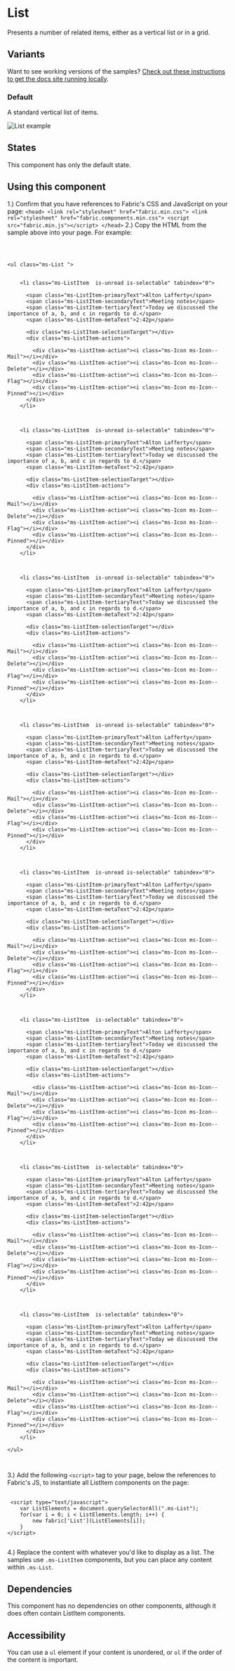 # List
Presents a number of related items, either as a vertical list or in a grid.

## Variants

Want to see working versions of the samples? [Check out these instructions to get the docs site running locally](https://github.com/OfficeDev/office-ui-fabric-js#clone-build-and-view-the-docs).

### Default
A standard vertical list of items.



![List example](https://raw.githubusercontent.com/OfficeDev/office-ui-fabric-js/master/ghdocs/component_images/List-default.png)


## States
This component has only the default state.

## Using this component
1.) Confirm that you have references to Fabric's CSS and JavaScript on your page:
    ```
    <head>
        <link rel="stylesheet" href="fabric.min.css">
        <link rel="stylesheet" href="fabric.components.min.css">
        <script src="fabric.min.js"></script>
    </head>
    ```
2.) Copy the HTML from the sample above into your page. For example: 

<pre>
    <code>
 

&lt;ul class&#x3D;&quot;ms-List &quot;&gt;
    
    
    &lt;li class&#x3D;&quot;ms-ListItem  is-unread is-selectable&quot; tabindex&#x3D;&quot;0&quot;&gt;
      
      &lt;span class&#x3D;&quot;ms-ListItem-primaryText&quot;&gt;Alton Lafferty&lt;/span&gt;
      &lt;span class&#x3D;&quot;ms-ListItem-secondaryText&quot;&gt;Meeting notes&lt;/span&gt;
      &lt;span class&#x3D;&quot;ms-ListItem-tertiaryText&quot;&gt;Today we discussed the importance of a, b, and c in regards to d.&lt;/span&gt;
      &lt;span class&#x3D;&quot;ms-ListItem-metaText&quot;&gt;2:42p&lt;/span&gt;
      
      &lt;div class&#x3D;&quot;ms-ListItem-selectionTarget&quot;&gt;&lt;/div&gt;
      &lt;div class&#x3D;&quot;ms-ListItem-actions&quot;&gt;
        
        &lt;div class&#x3D;&quot;ms-ListItem-action&quot;&gt;&lt;i class&#x3D;&quot;ms-Icon ms-Icon--Mail&quot;&gt;&lt;/i&gt;&lt;/div&gt;
        &lt;div class&#x3D;&quot;ms-ListItem-action&quot;&gt;&lt;i class&#x3D;&quot;ms-Icon ms-Icon--Delete&quot;&gt;&lt;/i&gt;&lt;/div&gt;
        &lt;div class&#x3D;&quot;ms-ListItem-action&quot;&gt;&lt;i class&#x3D;&quot;ms-Icon ms-Icon--Flag&quot;&gt;&lt;/i&gt;&lt;/div&gt;
        &lt;div class&#x3D;&quot;ms-ListItem-action&quot;&gt;&lt;i class&#x3D;&quot;ms-Icon ms-Icon--Pinned&quot;&gt;&lt;/i&gt;&lt;/div&gt;
      &lt;/div&gt;
    &lt;/li&gt;
    
    
    
    &lt;li class&#x3D;&quot;ms-ListItem  is-unread is-selectable&quot; tabindex&#x3D;&quot;0&quot;&gt;
      
      &lt;span class&#x3D;&quot;ms-ListItem-primaryText&quot;&gt;Alton Lafferty&lt;/span&gt;
      &lt;span class&#x3D;&quot;ms-ListItem-secondaryText&quot;&gt;Meeting notes&lt;/span&gt;
      &lt;span class&#x3D;&quot;ms-ListItem-tertiaryText&quot;&gt;Today we discussed the importance of a, b, and c in regards to d.&lt;/span&gt;
      &lt;span class&#x3D;&quot;ms-ListItem-metaText&quot;&gt;2:42p&lt;/span&gt;
      
      &lt;div class&#x3D;&quot;ms-ListItem-selectionTarget&quot;&gt;&lt;/div&gt;
      &lt;div class&#x3D;&quot;ms-ListItem-actions&quot;&gt;
        
        &lt;div class&#x3D;&quot;ms-ListItem-action&quot;&gt;&lt;i class&#x3D;&quot;ms-Icon ms-Icon--Mail&quot;&gt;&lt;/i&gt;&lt;/div&gt;
        &lt;div class&#x3D;&quot;ms-ListItem-action&quot;&gt;&lt;i class&#x3D;&quot;ms-Icon ms-Icon--Delete&quot;&gt;&lt;/i&gt;&lt;/div&gt;
        &lt;div class&#x3D;&quot;ms-ListItem-action&quot;&gt;&lt;i class&#x3D;&quot;ms-Icon ms-Icon--Flag&quot;&gt;&lt;/i&gt;&lt;/div&gt;
        &lt;div class&#x3D;&quot;ms-ListItem-action&quot;&gt;&lt;i class&#x3D;&quot;ms-Icon ms-Icon--Pinned&quot;&gt;&lt;/i&gt;&lt;/div&gt;
      &lt;/div&gt;
    &lt;/li&gt;
    
    
    
    &lt;li class&#x3D;&quot;ms-ListItem  is-unread is-selectable&quot; tabindex&#x3D;&quot;0&quot;&gt;
      
      &lt;span class&#x3D;&quot;ms-ListItem-primaryText&quot;&gt;Alton Lafferty&lt;/span&gt;
      &lt;span class&#x3D;&quot;ms-ListItem-secondaryText&quot;&gt;Meeting notes&lt;/span&gt;
      &lt;span class&#x3D;&quot;ms-ListItem-tertiaryText&quot;&gt;Today we discussed the importance of a, b, and c in regards to d.&lt;/span&gt;
      &lt;span class&#x3D;&quot;ms-ListItem-metaText&quot;&gt;2:42p&lt;/span&gt;
      
      &lt;div class&#x3D;&quot;ms-ListItem-selectionTarget&quot;&gt;&lt;/div&gt;
      &lt;div class&#x3D;&quot;ms-ListItem-actions&quot;&gt;
        
        &lt;div class&#x3D;&quot;ms-ListItem-action&quot;&gt;&lt;i class&#x3D;&quot;ms-Icon ms-Icon--Mail&quot;&gt;&lt;/i&gt;&lt;/div&gt;
        &lt;div class&#x3D;&quot;ms-ListItem-action&quot;&gt;&lt;i class&#x3D;&quot;ms-Icon ms-Icon--Delete&quot;&gt;&lt;/i&gt;&lt;/div&gt;
        &lt;div class&#x3D;&quot;ms-ListItem-action&quot;&gt;&lt;i class&#x3D;&quot;ms-Icon ms-Icon--Flag&quot;&gt;&lt;/i&gt;&lt;/div&gt;
        &lt;div class&#x3D;&quot;ms-ListItem-action&quot;&gt;&lt;i class&#x3D;&quot;ms-Icon ms-Icon--Pinned&quot;&gt;&lt;/i&gt;&lt;/div&gt;
      &lt;/div&gt;
    &lt;/li&gt;
    
    
    
    &lt;li class&#x3D;&quot;ms-ListItem  is-unread is-selectable&quot; tabindex&#x3D;&quot;0&quot;&gt;
      
      &lt;span class&#x3D;&quot;ms-ListItem-primaryText&quot;&gt;Alton Lafferty&lt;/span&gt;
      &lt;span class&#x3D;&quot;ms-ListItem-secondaryText&quot;&gt;Meeting notes&lt;/span&gt;
      &lt;span class&#x3D;&quot;ms-ListItem-tertiaryText&quot;&gt;Today we discussed the importance of a, b, and c in regards to d.&lt;/span&gt;
      &lt;span class&#x3D;&quot;ms-ListItem-metaText&quot;&gt;2:42p&lt;/span&gt;
      
      &lt;div class&#x3D;&quot;ms-ListItem-selectionTarget&quot;&gt;&lt;/div&gt;
      &lt;div class&#x3D;&quot;ms-ListItem-actions&quot;&gt;
        
        &lt;div class&#x3D;&quot;ms-ListItem-action&quot;&gt;&lt;i class&#x3D;&quot;ms-Icon ms-Icon--Mail&quot;&gt;&lt;/i&gt;&lt;/div&gt;
        &lt;div class&#x3D;&quot;ms-ListItem-action&quot;&gt;&lt;i class&#x3D;&quot;ms-Icon ms-Icon--Delete&quot;&gt;&lt;/i&gt;&lt;/div&gt;
        &lt;div class&#x3D;&quot;ms-ListItem-action&quot;&gt;&lt;i class&#x3D;&quot;ms-Icon ms-Icon--Flag&quot;&gt;&lt;/i&gt;&lt;/div&gt;
        &lt;div class&#x3D;&quot;ms-ListItem-action&quot;&gt;&lt;i class&#x3D;&quot;ms-Icon ms-Icon--Pinned&quot;&gt;&lt;/i&gt;&lt;/div&gt;
      &lt;/div&gt;
    &lt;/li&gt;
    
    
    
    &lt;li class&#x3D;&quot;ms-ListItem  is-unread is-selectable&quot; tabindex&#x3D;&quot;0&quot;&gt;
      
      &lt;span class&#x3D;&quot;ms-ListItem-primaryText&quot;&gt;Alton Lafferty&lt;/span&gt;
      &lt;span class&#x3D;&quot;ms-ListItem-secondaryText&quot;&gt;Meeting notes&lt;/span&gt;
      &lt;span class&#x3D;&quot;ms-ListItem-tertiaryText&quot;&gt;Today we discussed the importance of a, b, and c in regards to d.&lt;/span&gt;
      &lt;span class&#x3D;&quot;ms-ListItem-metaText&quot;&gt;2:42p&lt;/span&gt;
      
      &lt;div class&#x3D;&quot;ms-ListItem-selectionTarget&quot;&gt;&lt;/div&gt;
      &lt;div class&#x3D;&quot;ms-ListItem-actions&quot;&gt;
        
        &lt;div class&#x3D;&quot;ms-ListItem-action&quot;&gt;&lt;i class&#x3D;&quot;ms-Icon ms-Icon--Mail&quot;&gt;&lt;/i&gt;&lt;/div&gt;
        &lt;div class&#x3D;&quot;ms-ListItem-action&quot;&gt;&lt;i class&#x3D;&quot;ms-Icon ms-Icon--Delete&quot;&gt;&lt;/i&gt;&lt;/div&gt;
        &lt;div class&#x3D;&quot;ms-ListItem-action&quot;&gt;&lt;i class&#x3D;&quot;ms-Icon ms-Icon--Flag&quot;&gt;&lt;/i&gt;&lt;/div&gt;
        &lt;div class&#x3D;&quot;ms-ListItem-action&quot;&gt;&lt;i class&#x3D;&quot;ms-Icon ms-Icon--Pinned&quot;&gt;&lt;/i&gt;&lt;/div&gt;
      &lt;/div&gt;
    &lt;/li&gt;
    
    
    
    &lt;li class&#x3D;&quot;ms-ListItem  is-selectable&quot; tabindex&#x3D;&quot;0&quot;&gt;
      
      &lt;span class&#x3D;&quot;ms-ListItem-primaryText&quot;&gt;Alton Lafferty&lt;/span&gt;
      &lt;span class&#x3D;&quot;ms-ListItem-secondaryText&quot;&gt;Meeting notes&lt;/span&gt;
      &lt;span class&#x3D;&quot;ms-ListItem-tertiaryText&quot;&gt;Today we discussed the importance of a, b, and c in regards to d.&lt;/span&gt;
      &lt;span class&#x3D;&quot;ms-ListItem-metaText&quot;&gt;2:42p&lt;/span&gt;
      
      &lt;div class&#x3D;&quot;ms-ListItem-selectionTarget&quot;&gt;&lt;/div&gt;
      &lt;div class&#x3D;&quot;ms-ListItem-actions&quot;&gt;
        
        &lt;div class&#x3D;&quot;ms-ListItem-action&quot;&gt;&lt;i class&#x3D;&quot;ms-Icon ms-Icon--Mail&quot;&gt;&lt;/i&gt;&lt;/div&gt;
        &lt;div class&#x3D;&quot;ms-ListItem-action&quot;&gt;&lt;i class&#x3D;&quot;ms-Icon ms-Icon--Delete&quot;&gt;&lt;/i&gt;&lt;/div&gt;
        &lt;div class&#x3D;&quot;ms-ListItem-action&quot;&gt;&lt;i class&#x3D;&quot;ms-Icon ms-Icon--Flag&quot;&gt;&lt;/i&gt;&lt;/div&gt;
        &lt;div class&#x3D;&quot;ms-ListItem-action&quot;&gt;&lt;i class&#x3D;&quot;ms-Icon ms-Icon--Pinned&quot;&gt;&lt;/i&gt;&lt;/div&gt;
      &lt;/div&gt;
    &lt;/li&gt;
    
    
    
    &lt;li class&#x3D;&quot;ms-ListItem  is-selectable&quot; tabindex&#x3D;&quot;0&quot;&gt;
      
      &lt;span class&#x3D;&quot;ms-ListItem-primaryText&quot;&gt;Alton Lafferty&lt;/span&gt;
      &lt;span class&#x3D;&quot;ms-ListItem-secondaryText&quot;&gt;Meeting notes&lt;/span&gt;
      &lt;span class&#x3D;&quot;ms-ListItem-tertiaryText&quot;&gt;Today we discussed the importance of a, b, and c in regards to d.&lt;/span&gt;
      &lt;span class&#x3D;&quot;ms-ListItem-metaText&quot;&gt;2:42p&lt;/span&gt;
      
      &lt;div class&#x3D;&quot;ms-ListItem-selectionTarget&quot;&gt;&lt;/div&gt;
      &lt;div class&#x3D;&quot;ms-ListItem-actions&quot;&gt;
        
        &lt;div class&#x3D;&quot;ms-ListItem-action&quot;&gt;&lt;i class&#x3D;&quot;ms-Icon ms-Icon--Mail&quot;&gt;&lt;/i&gt;&lt;/div&gt;
        &lt;div class&#x3D;&quot;ms-ListItem-action&quot;&gt;&lt;i class&#x3D;&quot;ms-Icon ms-Icon--Delete&quot;&gt;&lt;/i&gt;&lt;/div&gt;
        &lt;div class&#x3D;&quot;ms-ListItem-action&quot;&gt;&lt;i class&#x3D;&quot;ms-Icon ms-Icon--Flag&quot;&gt;&lt;/i&gt;&lt;/div&gt;
        &lt;div class&#x3D;&quot;ms-ListItem-action&quot;&gt;&lt;i class&#x3D;&quot;ms-Icon ms-Icon--Pinned&quot;&gt;&lt;/i&gt;&lt;/div&gt;
      &lt;/div&gt;
    &lt;/li&gt;
    
    
    
    &lt;li class&#x3D;&quot;ms-ListItem  is-selectable&quot; tabindex&#x3D;&quot;0&quot;&gt;
      
      &lt;span class&#x3D;&quot;ms-ListItem-primaryText&quot;&gt;Alton Lafferty&lt;/span&gt;
      &lt;span class&#x3D;&quot;ms-ListItem-secondaryText&quot;&gt;Meeting notes&lt;/span&gt;
      &lt;span class&#x3D;&quot;ms-ListItem-tertiaryText&quot;&gt;Today we discussed the importance of a, b, and c in regards to d.&lt;/span&gt;
      &lt;span class&#x3D;&quot;ms-ListItem-metaText&quot;&gt;2:42p&lt;/span&gt;
      
      &lt;div class&#x3D;&quot;ms-ListItem-selectionTarget&quot;&gt;&lt;/div&gt;
      &lt;div class&#x3D;&quot;ms-ListItem-actions&quot;&gt;
        
        &lt;div class&#x3D;&quot;ms-ListItem-action&quot;&gt;&lt;i class&#x3D;&quot;ms-Icon ms-Icon--Mail&quot;&gt;&lt;/i&gt;&lt;/div&gt;
        &lt;div class&#x3D;&quot;ms-ListItem-action&quot;&gt;&lt;i class&#x3D;&quot;ms-Icon ms-Icon--Delete&quot;&gt;&lt;/i&gt;&lt;/div&gt;
        &lt;div class&#x3D;&quot;ms-ListItem-action&quot;&gt;&lt;i class&#x3D;&quot;ms-Icon ms-Icon--Flag&quot;&gt;&lt;/i&gt;&lt;/div&gt;
        &lt;div class&#x3D;&quot;ms-ListItem-action&quot;&gt;&lt;i class&#x3D;&quot;ms-Icon ms-Icon--Pinned&quot;&gt;&lt;/i&gt;&lt;/div&gt;
      &lt;/div&gt;
    &lt;/li&gt;
    
&lt;/ul&gt;

    </code>
</pre>

3.) Add the following `<script>` tag to your page, below the references to Fabric's JS, to instantiate all ListItem components on the page:

<pre>
    <code>
 &lt;script type&#x3D;&quot;text/javascript&quot;&gt;
    var ListElements &#x3D; document.querySelectorAll(&quot;.ms-List&quot;);
    for(var i &#x3D; 0; i &lt; ListElements.length; i++) {
        new fabric[&#x27;List&#x27;](ListElements[i]);
    }
&lt;/script&gt;
    </code>
</pre>

4.) Replace the content with whatever you'd like to display as a list. The samples use `.ms-ListItem` components, but you can place any content within `.ms-List`.

## Dependencies
This component has no dependencies on other components, although it does often contain ListItem components.

## Accessibility
You can use a `ul` element if your content is unordered, or `ol` if the order of the content is important.


<script type="text/javascript">
    var ListElements = document.querySelectorAll(".ms-List");
    for(var i = 0; i < ListElements.length; i++) {
        new fabric['List'](ListElements[i]);
    }
</script>